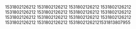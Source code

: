 1531802126212
1531802126212
1531802126212
1531802126212
1531802126212
1531802126212
1531802126212
1531802126212
1531802126212
1531802126212
1531802126212
1531802126212
1531802126212
1531802126212
15318021262121531813807955